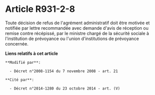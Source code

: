 # Article R931-2-8

Toute décision de refus de l'agrément administratif doit être motivée et notifiée par lettre recommandée avec demande d'avis
de réception ou remise contre récépissé, par le ministre chargé de la sécurité sociale à l'institution de prévoyance ou
l'union d'institutions de prévoyance concernée.

**Liens relatifs à cet article**

	**Modifié par**:

	  - Décret n°2008-1154 du 7 novembre 2008 - art. 21

	**Cité par**:

	  - Décret n°2014-1280 du 23 octobre 2014 - art. (V)
